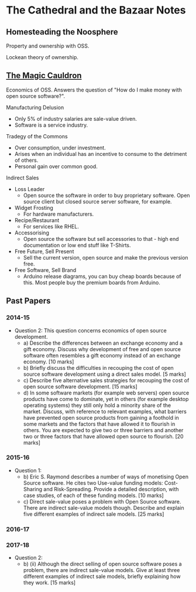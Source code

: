 # The Cathedral and the Bazaar Notes 

## Homesteading the Noosphere 

Property and ownership with OSS.

Lockean theory of ownership. 

## [The Magic Cauldron](http://www.catb.org/~esr/writings/cathedral-bazaar/magic-cauldron/)

Economics of OSS. Answers the question of "How do I make money with open source software?".

Manufacturing Delusion 

 - Only 5% of industry salaries are sale-value driven. 
 - Software is a service industry. 
 
 Tradegy of the Commons 
 
 - Over consumption, under investment.
 - Arises when an individual has an incentive to consume to the detriment of others. 
 - Personal gain over common good. 
 
 Indirect Sales 
 
 - Loss Leader 
   - Open source the software in order to buy proprietary software. Open source client but closed source server software, for example.
 - Widget Frosting
   - For hardware manufacturers. 
 - Recipe/Restaurant
   - For services like RHEL.
 - Accessorising
   - Open source the software but sell accessories to that - high end documentation or low end stuff like T-Shirts.
 - Free Future, Sell Present
   - Sell the current version, open source and make the previous version free.
 - Free Software, Sell Brand 
   - Arduino release diagrams, you can buy cheap boards because of this. Most people buy the premium boards from Arduino.

## Past Papers 

### 2014-15 

- Question 2: This question concerns economics of open source development. 
  - a) Describe the differences between an exchange economy and a gift economy. Discuss why development of free and open source software often resembles a gift economy instead of an exchange economy. [10 marks]
  - b) Briefly discuss the difficulties in recouping the cost of open source software development using a direct sales model. [5 marks]
  - c) Describe five alternative sales strategies for recouping the cost of open source software development. [15 marks]
  - d) In some software markets (for example web servers) open source products have come to dominate, yet in others (for example desktop operating systems) they still only hold a minority share of the market. Discuss, with reference to relevant examples, what barriers have prevented open source products from gaining a foothold in some markets and the factors that have allowed it to flourish in others. You are expected to give two or three barriers and another two or three factors that have allowed open source to flourish. [20 marks]

### 2015-16

- Question 1: 
  - b) Eric S. Raymond describes a number of ways of monetising Open Source software. He cites two Use-value funding models: Cost-Sharing and Risk-Spreading. Provide a detailed description, with case studies, of each of these funding models. [10 marks]
  - c) Direct sale-value poses a problem with Open Source software. There are indirect sale-value models though. Describe and explain five different examples of indirect sale models. [25 marks]

### 2016-17

### 2017-18 

- Question 2: 
  - b) (ii) Although the direct selling of open source software poses a problem, there are indirect sale-value models. Give at least three different examples of indirect sale models, briefly explaining how they work.
[15 marks]
